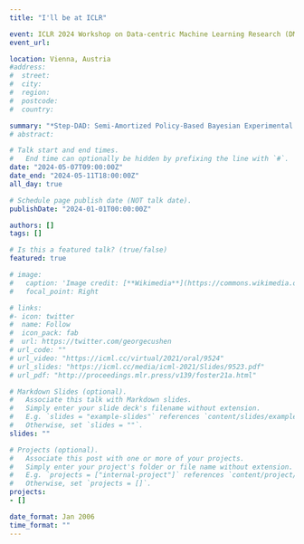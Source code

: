 ```yaml
---
title: "I'll be at ICLR"

event: ICLR 2024 Workshop on Data-centric Machine Learning Research (DMLR)
event_url:

location: Vienna, Austria
#address:
#  street:
#  city:
#  region:
#  postcode:
#  country:

summary: "*Step-DAD: Semi-Amortized Policy-Based Bayesian Experimental Design* was accepted at the Data-centric Machine Learning Research (DMLR) ICLR Workshop."
# abstract:

# Talk start and end times.
#   End time can optionally be hidden by prefixing the line with `#`.
date: "2024-05-07T09:00:00Z"
date_end: "2024-05-11T18:00:00Z"
all_day: true

# Schedule page publish date (NOT talk date).
publishDate: "2024-01-01T00:00:00Z"

authors: []
tags: []

# Is this a featured talk? (true/false)
featured: true

# image:
#   caption: 'Image credit: [**Wikimedia**](https://commons.wikimedia.org/wiki/File:Artificial_Intelligence_%26_AI_%26_Machine_Learning_-_30212411048.jpg)'
#   focal_point: Right

# links:
#- icon: twitter
#  name: Follow
#  icon_pack: fab
#  url: https://twitter.com/georgecushen
# url_code: ""
# url_video: "https://icml.cc/virtual/2021/oral/9524"
# url_slides: "https://icml.cc/media/icml-2021/Slides/9523.pdf"
# url_pdf: "http://proceedings.mlr.press/v139/foster21a.html"

# Markdown Slides (optional).
#   Associate this talk with Markdown slides.
#   Simply enter your slide deck's filename without extension.
#   E.g. `slides = "example-slides"` references `content/slides/example-slides.md`.
#   Otherwise, set `slides = ""`.
slides: ""

# Projects (optional).
#   Associate this post with one or more of your projects.
#   Simply enter your project's folder or file name without extension.
#   E.g. `projects = ["internal-project"]` references `content/project/deep-learning/index.md`.
#   Otherwise, set `projects = []`.
projects:
- []

date_format: Jan 2006
time_format: ""
---
```


<!-- My submission 'Automated Adaptive Design in Real Time' has been selected as a finalist in the Mathematics category. I'll be presenting some of my research in the Houses of Commons during British Science Week. -->

<!-- using the code  **LQG20211214-OLO-Debate-GS-RG**. If you'd like to attend in person, please [DM me](https://twitter.com/desirivanova) for details on how to register. -->